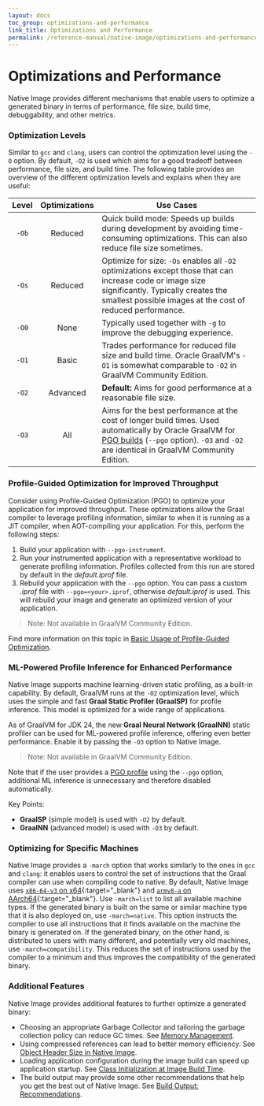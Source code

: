 ```yaml
---
layout: docs
toc_group: optimizations-and-performance
link_title: Optimizations and Performance
permalink: /reference-manual/native-image/optimizations-and-performance/
---
```


# Optimizations and Performance

Native Image provides different mechanisms that enable users to optimize a generated binary in terms of performance, file size, build time, debuggability, and other metrics.

### Optimization Levels

Similar to `gcc` and `clang`, users can control the optimization level using the `-O` option.
By default, `-O2` is used which aims for a good tradeoff between performance, file size, and build time.
The following table provides an overview of the different optimization levels and explains when they are useful:

| Level | Optimizations | Use Cases |
|:---:|:---:|---|
| `-Ob` | Reduced | Quick build mode: Speeds up builds during development by avoiding time-consuming optimizations. This can also reduce file size sometimes. |
| `-Os` | Reduced | Optimize for size: `-Os` enables all `-O2` optimizations except those that can increase code or image size significantly. Typically creates the smallest possible images at the cost of reduced performance. |
| `-O0` | None | Typically used together with `-g` to improve the debugging experience. |
| `-O1` | Basic | Trades performance for reduced file size and build time. Oracle GraalVM's `-O1` is somewhat comparable to `-O2` in GraalVM Community Edition. |
| `-O2` | Advanced | **Default:** Aims for good performance at a reasonable file size. |
| `-O3` | All | Aims for the best performance at the cost of longer build times. Used automatically by Oracle GraalVM for [PGO builds](guides/optimize-native-executable-with-pgo.md) (`--pgo` option). `-O3` and `-O2` are identical in GraalVM Community Edition. |

### Profile-Guided Optimization for Improved Throughput

Consider using Profile-Guided Optimization (PGO) to optimize your application for improved throughput.
These optimizations allow the Graal compiler to leverage profiling information, similar to when it is running as a JIT compiler, when AOT-compiling your application.
For this, perform the following steps:

1. Build your application with `--pgo-instrument`.
2. Run your instrumented application with a representative workload to generate profiling information. Profiles collected from this run are stored by default in the _default.iprof_ file.
3. Rebuild your application with the `--pgo` option. You can pass a custom _.iprof_ file with `--pgo=<your>.iprof`, otherwise _default.iprof_ is used. This will rebuild your image and generate an optimized version of your application.

> Note: Not available in GraalVM Community Edition.

Find more information on this topic in [Basic Usage of Profile-Guided Optimization](PGO-Basic-Usage.md).

### ML-Powered Profile Inference for Enhanced Performance

Native Image supports machine learning-driven static profiling, as a built-in capability.
By default, GraalVM runs at the `-O2` optimization level, which uses the simple and fast **Graal Static Profiler (GraalSP)** for profile inference.
This model is optimized for a wide range of applications.

As of GraalVM for JDK 24, the new **Graal Neural Network (GraalNN)** static profiler can be used for ML-powered profile inference, offering even better performance.
Enable it by passing the `-O3` option to Native Image.

> Note: Not available in GraalVM Community Edition.

Note that if the user provides a [PGO profile](#profile-guided-optimization-for-improved-throughput) using the `--pgo` option, additional ML inference is unnecessary and therefore disabled automatically.

Key Points:

* **GraalSP** (simple model) is used with `-O2` by default.
* **GraalNN** (advanced model) is used with `-O3` by default.

### Optimizing for Specific Machines

Native Image provides a `-march` option that works similarly to the ones in `gcc` and `clang`: it enables users to control the set of instructions that the Graal compiler can use when compiling code to native.
By default, Native Image uses [`x86-64-v3` on x64](https://en.wikipedia.org/wiki/X86-64#Microarchitecture_levels){:target="_blank"} and [`armv8-a` on AArch64](https://en.wikipedia.org/wiki/ARM_architecture_family#Cores){:target="_blank"}.
Use `-march=list` to list all available machine types.
If the generated binary is built on the same or similar machine type that it is also deployed on, use `-march=native`.
This option instructs the compiler to use all instructions that it finds available on the machine the binary is generated on.
If the generated binary, on the other hand, is distributed to users with many different, and potentially very old machines, use `-march=compatibility`.
This reduces the set of instructions used by the compiler to a minimum and thus improves the compatibility of the generated binary.

### Additional Features

Native Image provides additional features to further optimize a generated binary:
- Choosing an appropriate Garbage Collector and tailoring the garbage collection policy can reduce GC times. See [Memory Management](MemoryManagement.md).
- Using compressed references can lead to better memory efficiency. See [Object Header Size in Native Image](ObjectHeaderSize.md).
- Loading application configuration during the image build can speed up application startup. See [Class Initialization at Image Build Time](ClassInitialization.md).
- The build output may provide some other recommendations that help you get the best out of Native Image. See [Build Output: Recommendations](BuildOutput.md#recommendations).